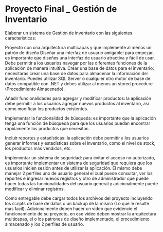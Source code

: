 # Proyecto Final _ Gestión de Inventario

Elaborar un sistema de Gestión de inventario con las siguientes carácteristicas:

Proyecto con una arquitectura multicapas y que implemente al menos un patrón de diseño
Diseñar una interfaz de usuario amigable: para empezar, es importante que diseñes una interfaz de usuario atractiva y fácil de usar. Debe permitir a los usuarios navegar por las diferentes funciones de la aplicación de manera intuitiva.
Crear una base de datos para el inventario: necesitarás crear una base de datos para almacenar la información del inventario. Puedes utilizar SQL Server o cualquier otro motor de base de datos compatible con .NET y debes utilizar al menos un stored procedure (Procedimiento Almacenado).

Añadir funcionalidades para agregar y modificar productos: la aplicación debe permitir a los usuarios agregar nuevos productos al inventario, así como modificar los productos existentes.

Implementar la funcionalidad de búsqueda: es importante que la aplicación tenga una función de búsqueda para que los usuarios puedan encontrar rápidamente los productos que necesitan.

Incluir reportes y estadísticas: la aplicación debe permitir a los usuarios generar informes y estadísticas sobre el inventario, como el nivel de stock, los productos más vendidos, etc.

Implementar un sistema de seguridad: para evitar el acceso no autorizado, es importante implementar un sistema de seguridad que requiera que los usuarios inicien sesión antes de utilizar la aplicación. El mismo debe manejar 2 perfiles uno de usuario general el cual puede consultar, ver los reportes e ingresar nuevos registros y otro de administrador que puede hacer todas las funcionalidades del usuario general y adicionalmente puede modificar y eliminar registros.

Como entregable debe cargar todos los archivos del proyecto incluyendo los scripts de base de datos o un backup de la misma (Lo que le resulte mas facil). Adicionalmente deben hacer un video que evidencie el funcionamiento de su proyecto, en ese video deben mostrar la arquitectura multicapas, el o los patrones de diseño implementado, el procedimiento almacenado y los 2 perfiles de usuario. 
